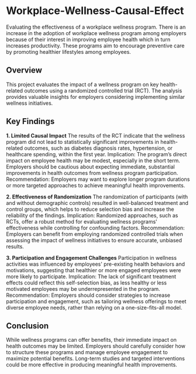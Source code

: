 # Workplace-Wellness-Causal-Effect
Evaluating the effectiveness of a workplace wellness program. There is an increase in the adoption of workplace wellness program among employers because of their interest in improving employee health which in turn increases productivity. These programs aim to encourage preventive care by promoting healthier lifestyles among employees.

## Overview
This project evaluates the impact of a wellness program on key health-related outcomes using a randomized controlled trial (RCT). The analysis provides valuable insights for employers considering implementing similar wellness initiatives.

## Key Findings
**1. Limited Causal Impact**
The results of the RCT indicate that the wellness program did not lead to statistically significant improvements in health-related outcomes, such as diabetes diagnosis rates, hypertension, or healthcare spending, within the first year.
Implication: The program’s direct impact on employee health may be modest, especially in the short term. Employers should be cautious about expecting immediate, substantial improvements in health outcomes from wellness program participation.
Recommendation: Employers may want to explore longer program durations or more targeted approaches to achieve meaningful health improvements.

**2. Effectiveness of Randomization**
The randomization of participants (with and without demographic controls) resulted in well-balanced treatment and control groups, which helps to reduce selection bias and increase the reliability of the findings.
Implication: Randomized approaches, such as RCTs, offer a robust method for evaluating wellness programs' effectiveness while controlling for confounding factors.
Recommendation: Employers can benefit from employing randomized controlled trials when assessing the impact of wellness initiatives to ensure accurate, unbiased results.

**3. Participation and Engagement Challenges**
Participation in wellness activities was influenced by employees' pre-existing health behaviors and motivations, suggesting that healthier or more engaged employees were more likely to participate.
Implication: The lack of significant treatment effects could reflect this self-selection bias, as less healthy or less motivated employees may be underrepresented in the program.
Recommendation: Employers should consider strategies to increase participation and engagement, such as tailoring wellness offerings to meet diverse employee needs, rather than relying on a one-size-fits-all model.

## Conclusion
While wellness programs can offer benefits, their immediate impact on health outcomes may be limited. Employers should carefully consider how to structure these programs and manage employee engagement to maximize potential benefits. Long-term studies and targeted interventions could be more effective in producing meaningful health improvements.
